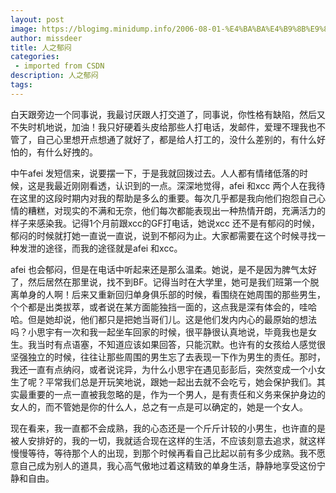```yaml
---
layout: post
image: https://blogimg.minidump.info/2006-08-01-%E4%BA%BA%E4%B9%8B%E9%83%81%E9%97%B7.md
author: missdeer
title: 人之郁闷
categories: 
 - imported from CSDN
description: 人之郁闷
tags: 
---
```


白天跟旁边一个同事说，我最讨厌跟人打交道了，同事说，你性格有缺陷，然后又不失时机地说，加油！我只好硬着头皮给那些人打电话，发邮件，爱理不理我也不管了，自己心里想开点想通了就好了，都是给人打工的，没什么差别的，有什么好怕的，有什么好拽的。

中午afei 发短信来，说要摆一下，于是我就回拨过去。人人都有情绪低落的时候，这是我最近刚刚看透，认识到的一点。深深地觉得，afei 和xcc 两个人在我待在这里的这段时期内对我的帮助是多么的重要。每次几乎都是我向他们抱怨自己心情的糟糕，对现实的不满和无奈，他们每次都能表现出一种热情开朗，充满活力的样子来感染我。记得1个月前跟xcc的GF打电话，她说xcc 还不是有郁闷的时候，郁闷的时候就打她一直说一直说，说到不郁闷为止。大家都需要在这个时候寻找一种发泄的途径，而我的途径就是afei 和xcc。

afei 也会郁闷，但是在电话中听起来还是那么温柔。她说，是不是因为脾气太好了，然后居然在那里说，找不到BF。记得当时在大学里，她可是我们班第一个脱离单身的人啊！后来又重新回归单身俱乐部的时候，看围绕在她周围的那些男生，个个都是出类拔萃，或者说在某方面能独挡一面的，这点我是深有体会的，哇哈哈。但是她却说，他们都只是把她当哥们儿。这是他们发内内心的最原始的想法吗？小思宇有一次和我一起坐车回家的时候，很平静很认真地说，毕竟我也是女生。我当时有点语塞，不知道应该如果回答，只能沉默。也许有的女孩给人感觉很坚强独立的时候，往往让那些周围的男生忘了去表现一下作为男生的责任。那时，我还一直有点纳闷，或者说诧异，为什么小思宇在遇见彭彭后，突然变成一个小女生了呢？平常我们总是开玩笑地说，跟她一起出去就不会吃亏，她会保护我们。其实最重要的一点一直被我忽略的是，作为一个男人，是有责任和义务来保护身边的女人的，而不管她是你的什么人，总之有一点是可以确定的，她是一个女人。

现在看来，我一直都不会成熟，我的心态还是一个斤斤计较的小男生，也许直的是被人安排好的，我的一切，我就适合现在这样的生活，不应该刻意去追求，就这样慢慢等待，等待那个人的出现，到那个时候再看自己比起以前有多少成熟。我不愿意自己成为别人的道具，我心高气傲地过着这精致的单身生活，静静地享受这份宁静和自由。
